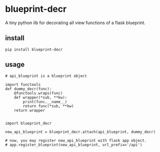 # blueprint-decr

A tiny python lib for decorating all view functions of a flask blueprint.

## install
```
pip install blueprint-decr
```

## usage
```
# api_blueprint is a blueprint object

import functools
def dummy_decr(func):
    @functools.wraps(func)
    def wrapper(*sub, **kw):
        print(func.__name__)
        return func(*sub, **kw)
    return wrapper


import blueprint_decr

new_api_blueprint = blueprint_decr.attach(api_blueprint, dummy_decr)

# now, you may register new_api_blueprint with flask app object.
# app.register_blueprint(new_api_blueprint, url_prefix='/api')
```